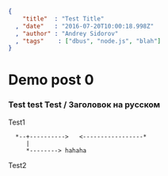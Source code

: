 ```json
{
    "title"  : "Test Title"
  , "date"   : "2016-07-20T10:00:18.998Z"
  , "author" : "Andrey Sidorov"
  , "tags"    : ["dbus", "node.js", "blah"]
}
```

# Demo post 0

### Test test Test / Заголовок на русском

Test1

```shaky
  *--+---------->   <-----------------*
     |
     *--------> hahaha
```

Test2
